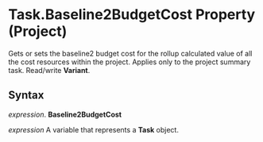 
# Task.Baseline2BudgetCost Property (Project)

Gets or sets the baseline2 budget cost for the rollup calculated value of all the cost resources within the project. Applies only to the project summary task. Read/write  **Variant**.


## Syntax

 _expression_. **Baseline2BudgetCost**

 _expression_ A variable that represents a **Task** object.

